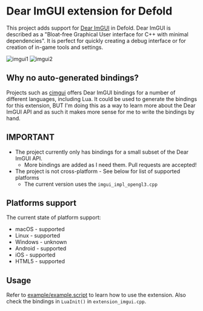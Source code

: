 # Dear ImGUI extension for Defold
This project adds support for [Dear ImGUI](https://github.com/ocornut/imgui) in Defold. Dear ImGUI is described as a "Bloat-free Graphical User interface for C++ with minimal dependencies". It is perfect for quickly creating a debug interface or for creation of in-game tools and settings.

![imgui1](https://user-images.githubusercontent.com/1300688/118636082-983cc000-b7d4-11eb-9a02-55785e4651ac.png)
![imgui2](https://user-images.githubusercontent.com/1300688/118636087-996ded00-b7d4-11eb-88e6-e90d15ede189.png)


## Why no auto-generated bindings?
Projects such as [cimgui](https://github.com/cimgui/cimgui) offers Dear ImGUI bindings for a number of different languages, including Lua. It could be used  to generate the bindings for this extension, BUT I'm doing this as a way to learn more about the Dear ImGUI API and as such it makes more sense for me to write the bindings by hand.


## IMPORTANT
* The project currently only has bindings for a small subset of the Dear ImGUI API.
  * More bindings are added as I need them. Pull requests are accepted!
* The project is not cross-platform - See below for list of supported platforms
  * The current version uses the `imgui_impl_opengl3.cpp`


## Platforms support
The current state of platform support:

* macOS - supported
* Linux - supported
* Windows - unknown
* Android - supported
* iOS - supported
* HTML5 - supported


## Usage
Refer to [example/example.script](/example/example.script) to learn how to use the extension. Also check the bindings in `LuaInit()` in `extension_imgui.cpp`.
